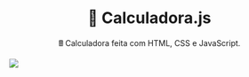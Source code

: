 <h1 align="center">
    🔗 Calculadora.js
</h1>
<p align="center">🖩 Calculadora feita com HTML, CSS e JavaScript.</p>

<img align="center" src="https://user-images.githubusercontent.com/69855851/132078147-867f36e5-06be-43bd-9f89-60a622e769d5.png"/>
